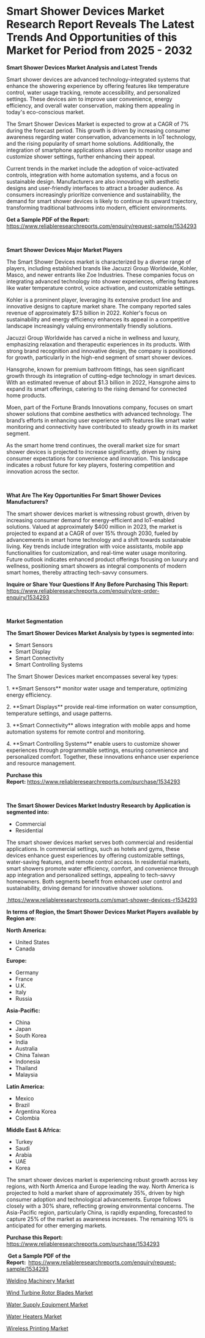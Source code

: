 <p><h1>Smart Shower Devices Market Research Report Reveals The Latest Trends And Opportunities of this Market for Period from 2025 - 2032</h1></p><p><strong>Smart Shower Devices Market Analysis and Latest Trends</strong></p>
<p><p>Smart shower devices are advanced technology-integrated systems that enhance the showering experience by offering features like temperature control, water usage tracking, remote accessibility, and personalized settings. These devices aim to improve user convenience, energy efficiency, and overall water conservation, making them appealing in today's eco-conscious market.</p><p>The Smart Shower Devices Market is expected to grow at a CAGR of 7% during the forecast period. This growth is driven by increasing consumer awareness regarding water conservation, advancements in IoT technology, and the rising popularity of smart home solutions. Additionally, the integration of smartphone applications allows users to monitor usage and customize shower settings, further enhancing their appeal.</p><p>Current trends in the market include the adoption of voice-activated controls, integration with home automation systems, and a focus on sustainable design. Manufacturers are also innovating with aesthetic designs and user-friendly interfaces to attract a broader audience. As consumers increasingly prioritize convenience and sustainability, the demand for smart shower devices is likely to continue its upward trajectory, transforming traditional bathrooms into modern, efficient environments.</p></p>
<p><strong>Get a Sample PDF of the Report:&nbsp;</strong> <a href="https://www.reliableresearchreports.com/enquiry/request-sample/1534293?utm_campaign=32&utm_medium=2&utm_source=Github&utm_content=ia&utm_term=17022025&utm_id=smart-shower-devices">https://www.reliableresearchreports.com/enquiry/request-sample/1534293</a></p>
<p>&nbsp;</p>
<p><strong>Smart Shower Devices Major Market Players</strong></p>
<p><p>The Smart Shower Devices market is characterized by a diverse range of players, including established brands like Jacuzzi Group Worldwide, Kohler, Masco, and newer entrants like Zoe Industries. These companies focus on integrating advanced technology into shower experiences, offering features like water temperature control, voice activation, and customizable settings.</p><p>Kohler is a prominent player, leveraging its extensive product line and innovative designs to capture market share. The company reported sales revenue of approximately $7.5 billion in 2022. Kohler's focus on sustainability and energy efficiency enhances its appeal in a competitive landscape increasingly valuing environmentally friendly solutions.</p><p>Jacuzzi Group Worldwide has carved a niche in wellness and luxury, emphasizing relaxation and therapeutic experiences in its products. With strong brand recognition and innovative design, the company is positioned for growth, particularly in the high-end segment of smart shower devices.</p><p>Hansgrohe, known for premium bathroom fittings, has seen significant growth through its integration of cutting-edge technology in smart devices. With an estimated revenue of about $1.3 billion in 2022, Hansgrohe aims to expand its smart offerings, catering to the rising demand for connected home products.</p><p>Moen, part of the Fortune Brands Innovations company, focuses on smart shower solutions that combine aesthetics with advanced technology. The brand’s efforts in enhancing user experience with features like smart water monitoring and connectivity have contributed to steady growth in its market segment.</p><p>As the smart home trend continues, the overall market size for smart shower devices is projected to increase significantly, driven by rising consumer expectations for convenience and innovation. This landscape indicates a robust future for key players, fostering competition and innovation across the sector.</p></p>
<p>&nbsp;</p>
<p><strong>What Are The Key Opportunities For Smart Shower Devices Manufacturers?</strong></p>
<p><p>The smart shower devices market is witnessing robust growth, driven by increasing consumer demand for energy-efficient and IoT-enabled solutions. Valued at approximately $400 million in 2023, the market is projected to expand at a CAGR of over 15% through 2030, fueled by advancements in smart home technology and a shift towards sustainable living. Key trends include integration with voice assistants, mobile app functionalities for customization, and real-time water usage monitoring. Future outlook indicates enhanced product offerings focusing on luxury and wellness, positioning smart showers as integral components of modern smart homes, thereby attracting tech-savvy consumers.</p></p>
<p><strong>Inquire or Share Your Questions If Any Before Purchasing This Report:</strong> <a href="https://www.reliableresearchreports.com/enquiry/pre-order-enquiry/1534293?utm_campaign=32&utm_medium=2&utm_source=Github&utm_content=ia&utm_term=17022025&utm_id=smart-shower-devices">https://www.reliableresearchreports.com/enquiry/pre-order-enquiry/1534293</a></p>
<p>&nbsp;</p>
<p><strong>Market Segmentation</strong></p>
<p><strong>The Smart Shower Devices Market Analysis by types is segmented into:</strong></p>
<p><ul><li>Smart Sensors</li><li>Smart Display</li><li>Smart Connectivity</li><li>Smart Controlling Systems</li></ul></p>
<p><p>The Smart Shower Devices market encompasses several key types: </p><p>1. **Smart Sensors** monitor water usage and temperature, optimizing energy efficiency. </p><p>2. **Smart Displays** provide real-time information on water consumption, temperature settings, and usage patterns. </p><p>3. **Smart Connectivity** allows integration with mobile apps and home automation systems for remote control and monitoring. </p><p>4. **Smart Controlling Systems** enable users to customize shower experiences through programmable settings, ensuring convenience and personalized comfort. Together, these innovations enhance user experience and resource management.</p></p>
<p><strong>Purchase this Report:&nbsp;</strong><a href="https://www.reliableresearchreports.com/purchase/1534293?utm_campaign=32&utm_medium=2&utm_source=Github&utm_content=ia&utm_term=17022025&utm_id=smart-shower-devices">https://www.reliableresearchreports.com/purchase/1534293</a></p>
<p>&nbsp;</p>
<p><strong>The Smart Shower Devices Market Industry Research by Application is segmented into:</strong></p>
<p><ul><li>Commercial</li><li>Residential</li></ul></p>
<p><p>The smart shower devices market serves both commercial and residential applications. In commercial settings, such as hotels and gyms, these devices enhance guest experiences by offering customizable settings, water-saving features, and remote control access. In residential markets, smart showers promote water efficiency, comfort, and convenience through app integration and personalized settings, appealing to tech-savvy homeowners. Both segments benefit from enhanced user control and sustainability, driving demand for innovative shower solutions.</p></p>
<p><a href="https://www.reliableresearchreports.com/smart-shower-devices-r1534293?utm_campaign=32&utm_medium=2&utm_source=Github&utm_content=ia&utm_term=17022025&utm_id=smart-shower-devices">&nbsp;https://www.reliableresearchreports.com/smart-shower-devices-r1534293</a></p>
<p><strong>In terms of Region, the Smart Shower Devices Market Players available by Region are:</strong></p>
<p>
    <p> <strong> North America: </strong>
        <ul>
            <li>United States</li>
            <li>Canada</li>
        </ul>
        </p> 
    <p> <strong> Europe: </strong>
        <ul>
            <li>Germany</li>
            <li>France</li>
            <li>U.K.</li>
            <li>Italy</li>
            <li>Russia</li>
        </ul>
        </p> 
    <p> <strong> Asia-Pacific: </strong>
        <ul>
            <li>China</li>
            <li>Japan</li>
            <li>South Korea</li>
            <li>India</li>
            <li>Australia</li>
            <li>China Taiwan</li>
            <li>Indonesia</li>
            <li>Thailand</li>
            <li>Malaysia</li>
        </ul>
        </p> 
    <p> <strong> Latin America: </strong>
        <ul>
            <li>Mexico</li>
            <li>Brazil</li>
            <li>Argentina Korea</li>
            <li>Colombia</li>
        </ul>
        </p> 
    <p> <strong> Middle East & Africa: </strong>
        <ul>
            <li>Turkey</li>
            <li>Saudi</li>
            <li>Arabia</li>
            <li>UAE</li>
            <li>Korea</li>
        </ul>
    </p>
    </p>
<p><p>The smart shower devices market is experiencing robust growth across key regions, with North America and Europe leading the way. North America is projected to hold a market share of approximately 35%, driven by high consumer adoption and technological advancements. Europe follows closely with a 30% share, reflecting growing environmental concerns. The Asia-Pacific region, particularly China, is rapidly expanding, forecasted to capture 25% of the market as awareness increases. The remaining 10% is anticipated for other emerging markets.</p></p>
<p><strong>Purchase this Report: </strong><a href="https://www.reliableresearchreports.com/purchase/1534293?utm_campaign=32&utm_medium=2&utm_source=Github&utm_content=ia&utm_term=17022025&utm_id=smart-shower-devices">https://www.reliableresearchreports.com/purchase/1534293</a></p>
<p>&nbsp;<strong>Get a Sample PDF of the Report:&nbsp;&nbsp;</strong><a href="https://www.reliableresearchreports.com/enquiry/request-sample/1534293?utm_campaign=32&utm_medium=2&utm_source=Github&utm_content=ia&utm_term=17022025&utm_id=smart-shower-devices">https://www.reliableresearchreports.com/enquiry/request-sample/1534293</a></p>
<p><strong></strong></p>
<p><p><a href="https://github.com/tashipmhuiri/Market-Research-Report-List-1/blob/main/welding-machinery-market.md?utm_campaign=32&utm_medium=2&utm_source=Github&utm_content=ia&utm_term=17022025&utm_id=smart-shower-devices">Welding Machinery Market</a></p><p><a href="https://github.com/balapopepi/Market-Research-Report-List-1/blob/main/wind-turbine-rotor-blades-market.md?utm_campaign=32&utm_medium=2&utm_source=Github&utm_content=ia&utm_term=17022025&utm_id=smart-shower-devices">Wind Turbine Rotor Blades Market</a></p><p><a href="https://github.com/akrachveslov/Market-Research-Report-List-1/blob/main/water-supply-equipment-market.md?utm_campaign=32&utm_medium=2&utm_source=Github&utm_content=ia&utm_term=17022025&utm_id=smart-shower-devices">Water Supply Equipment Market</a></p><p><a href="https://github.com/adyawafurber1/Market-Research-Report-List-1/blob/main/water-heaters-market.md?utm_campaign=32&utm_medium=2&utm_source=Github&utm_content=ia&utm_term=17022025&utm_id=smart-shower-devices">Water Heaters Market</a></p><p><a href="https://github.com/lynlynyusay/Market-Research-Report-List-1/blob/main/wireless-printing-market.md?utm_campaign=32&utm_medium=2&utm_source=Github&utm_content=ia&utm_term=17022025&utm_id=smart-shower-devices">Wireless Printing Market</a></p></p>